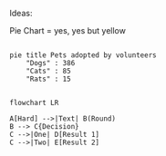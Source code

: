 Ideas:

Pie Chart = yes, yes but yellow

```mermaid

pie title Pets adopted by volunteers
    "Dogs" : 386
    "Cats" : 85
    "Rats" : 15


```

```
flowchart LR

A[Hard] -->|Text| B(Round)
B --> C{Decision}
C -->|One| D[Result 1]
C -->|Two| E[Result 2]
```
